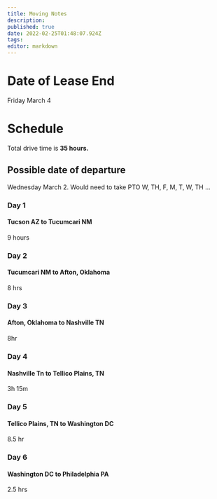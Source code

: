 ```yaml
---
title: Moving Notes
description: 
published: true
date: 2022-02-25T01:48:07.924Z
tags: 
editor: markdown
---
```


# Date of Lease End
Friday March 4

# Schedule
Total drive time is **35 hours.**

## Possible date of departure
Wednesday March 2. Would need to take PTO W, TH, F, M, T, W, TH ...


### Day 1
#### Tucson AZ to Tucumcari NM
9 hours

### Day 2
#### Tucumcari NM to Afton, Oklahoma
8 hrs

### Day 3
#### Afton, Oklahoma to Nashville TN
8hr

### Day 4
#### Nashville Tn to Tellico Plains, TN
3h 15m 

### Day 5
#### Tellico Plains, TN to Washington DC
8.5 hr

### Day 6
#### Washington DC to Philadelphia PA
2.5 hrs